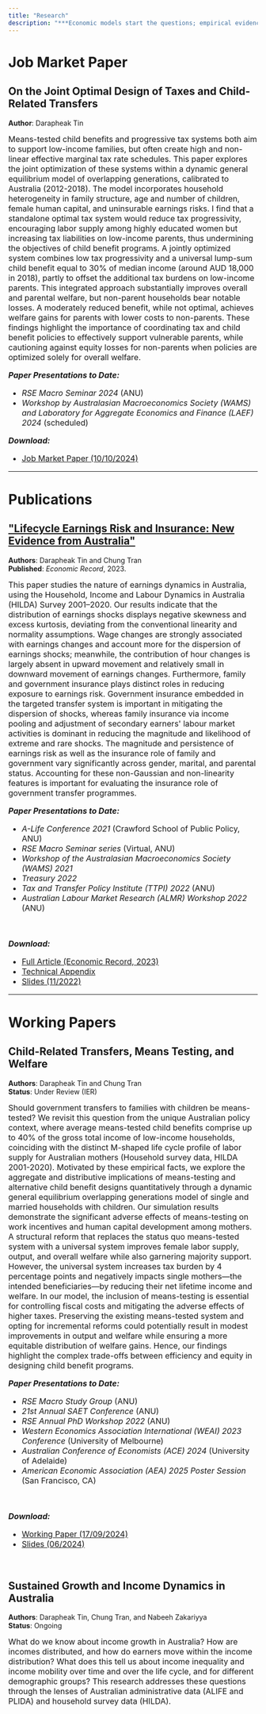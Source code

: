 ```yaml
---
title: "Research"
description: "***Economic models start the questions; empirical evidence brings the answers.***"
---
```


# Job Market Paper

## On the Joint Optimal Design of Taxes and Child-Related Transfers

**Author**: Darapheak Tin

<div style="font-size:16px;">
Means-tested child benefits and progressive tax systems both aim to support low-income families, but often create high and non-linear effective marginal tax rate schedules. This paper explores the joint optimization of these systems within a dynamic general equilibrium model of overlapping generations, calibrated to Australia (2012-2018). The model incorporates household heterogeneity in family structure, age and number of children, female human capital, and uninsurable earnings risks. I find that a standalone optimal tax system would reduce tax progressivity, encouraging labor supply among highly educated women but increasing tax liabilities on low-income parents, thus undermining the objectives of child benefit programs. A jointly optimized system combines low tax progressivity and a universal lump-sum child benefit equal to 30% of median income (around AUD 18,000 in 2018), partly to offset the additional tax burdens on low-income parents. This integrated approach substantially improves overall and parental welfare, but non-parent households bear notable losses. A moderately reduced benefit, while not optimal, achieves welfare gains for parents with lower costs to non-parents. These findings highlight the importance of coordinating tax and child benefit policies to effectively support vulnerable parents, while cautioning against equity losses for non-parents when policies are optimized solely for overall welfare.

<br style="margin: 10px 0;">

<b><i>Paper Presentations to Date:</i></b>  
- <i>RSE Macro Seminar 2024</i> (ANU)  
- <i>Workshop by Australasian Macroeconomics Society (WAMS) and Laboratory for Aggregate Economics and Finance (LAEF) 2024</i> (scheduled)

 <b><i>Download:</i></b> 
* <a href="/pdf/JMP_DarapheakTin_2024.pdf" target="_blank">Job Market Paper (10/10/2024)</a>
</div>

---

# Publications

## ["Lifecycle Earnings Risk and Insurance: New Evidence from Australia"](https://doi.org/10.1111/1475-4932.12723)

**Authors**: Darapheak Tin and Chung Tran  
**Published**: *Economic Record*, 2023.

<div style="font-size:16px;">
  This paper studies the nature of earnings dynamics in Australia, using the Household, Income and Labour Dynamics in Australia (HILDA) Survey 2001–2020. Our results indicate that the distribution of earnings shocks displays negative skewness and excess kurtosis, deviating from the conventional linearity and normality assumptions. Wage changes are strongly associated with earnings changes and account more for the dispersion of earnings shocks; meanwhile, the contribution of hour changes is largely absent in upward movement and relatively small in downward movement of earnings changes. Furthermore, family and government insurance plays distinct roles in reducing exposure to earnings risk. Government insurance embedded in the targeted transfer system is important in mitigating the dispersion of shocks, whereas family insurance via income pooling and adjustment of secondary earners' labour market activities is dominant in reducing the magnitude and likelihood of extreme and rare shocks. The magnitude and persistence of earnings risk as well as the insurance role of family and government vary significantly across gender, marital, and parental status. Accounting for these non-Gaussian and non-linearity features is important for evaluating the insurance role of government transfer programmes.

<br style="margin: 10px 0;">

<b><i>Paper Presentations to Date:</i></b>
  - <i>A-Life Conference 2021</i> (Crawford School of Public Policy, ANU)  
  - <i>RSE Macro Seminar series</i> (Virtual, ANU)  
  - <i>Workshop of the Australasian Macroeconomics Society (WAMS) 2021</i>  
  - <i>Treasury 2022</i>  
  - <i>Tax and Transfer Policy Institute (TTPI) 2022</i> (ANU)  
  - <i>Australian Labour Market Research (ALMR) Workshop 2022</i> (ANU)

<br style="margin: 10px 0;">

<b><i>Download:</i></b>
* <a href="https://doi.org/10.1111/1475-4932.12723" target="_blank">Full Article (Economic Record, 2023)</a>  
* <a href="/pdf/Economic Record - Tin and Tran 2023 - Lifecycle Earnings Risk and Insurance  New Evidence from Australia__Technical Appendix.pdf" target="_blank">Technical Appendix</a>  
* <a href="/pdf/Lifecycle_Earnings_Risk_Slides.pdf" target="_blank">Slides (11/2022)</a>
</div>

---

# Working Papers

## Child-Related Transfers, Means Testing, and Welfare

**Authors**: Darapheak Tin and Chung Tran  
**Status**: Under Review (IER)

<div style="font-size:16px;">
Should government transfers to families with children be means-tested? We revisit this question from the unique Australian policy context, where average means-tested child benefits comprise up to 40% of the gross total income of low-income households, coinciding with the distinct M-shaped life cycle profile of labor supply for Australian mothers (Household survey data, HILDA 2001-2020). Motivated by these empirical facts, we explore the aggregate and distributive implications of means-testing and alternative child benefit designs quantitatively through a dynamic general equilibrium overlapping generations model of single and married households with children. Our simulation results demonstrate the significant adverse effects of means-testing on work incentives and human capital development among mothers. A structural reform that replaces the status quo means-tested system with a universal system improves female labor supply, output, and overall welfare while also garnering majority support. However, the universal system increases tax burden by 4 percentage points and negatively impacts single mothers—the intended beneficiaries—by reducing their net lifetime income and welfare. In our model, the inclusion of means-testing is essential for controlling fiscal costs and mitigating the adverse effects of higher taxes. Preserving the existing means-tested system and opting for incremental reforms could potentially result in modest improvements in output and welfare while ensuring a more equitable distribution of welfare gains. Hence, our findings highlight the complex trade-offs between efficiency and equity in designing child benefit programs.

<br style="margin: 10px 0;">

<b><i>Paper Presentations to Date:</i></b>  
- <i>RSE Macro Study Group</i> (ANU)  
- <i>21st Annual SAET Conference</i> (ANU)  
- <i>RSE Annual PhD Workshop 2022</i> (ANU)  
- <i>Western Economics Association International (WEAI) 2023 Conference</i> (University of Melbourne)  
- <i>Australian Conference of Economists (ACE) 2024</i> (University of Adelaide)  
- <i>American Economic Association (AEA) 2025 Poster Session</i> (San Francisco, CA)

<br style="margin: 10px 0;">

<b><i>Download:</i></b>   
* <a href="/pdf/TinTran2024_WP__Aggregate_and_Distributive_Implications_of_Means_tested_Child_Benefits_20240917.pdf" target="_blank">Working Paper (17/09/2024)</a>  
* <a href="/pdf/TinTran2024__Aggregate_Implications_of_Child_Related_Transfers_with_Means_Testing_CEF_final.pdf" target="_blank">Slides (06/2024)</a>
</div>

<br>

## Sustained Growth and Income Dynamics in Australia

**Authors**: Darapheak Tin, Chung Tran, and Nabeeh Zakariyya  
**Status**: Ongoing

<div style="font-size:16px;">
What do we know about income growth in Australia? How are incomes distributed, and how do earners move within the income distribution? What does this tell us about income inequality and income mobility over time and over the life cycle, and for different demographic groups? This research addresses these questions through the lenses of Australian administrative data (ALIFE and PLIDA) and household survey data (HILDA).
</div>


<!--
Means-tested child benefits and progressive tax systems both aim to support low-income families, but they often create high and non-linear effective marginal tax rate schedules. This paper explores the joint design of these systems in a dynamic general equilibrium model with overlapping generations that captures household heterogeneity in family structure, education, female human capital formation, child-related costs, and uninsurable earnings and longevity risks. The model is calibrated to the Australian economy (2012-2018), where means-tested lump sum child benefits constitute up to 40% of income for low-income households. I find that optimizing the tax system in isolation risks undermining the redistributive goals of child benefit programs. A joint design featuring low tax progressivity and a universal lump-sum child benefit of approximately 30% of median income (around AUD 18,000 in 2018) is optimal, significantly improving consumption allocative efficiency and overall welfare. However, the associated tax burden adversely impacts non-parent households, raising equity concerns. A less generous benefit, while not fully optimal, still provides welfare gains for parents and imposes considerably lower costs on non-parents. Conversely, overly generous child benefits lead to fiscal pressures that harm all households, including the intended beneficiaries. These findings highlight the importance of coordinating tax and child benefit policies to effectively support vulnerable parents, especially low-education single mothers.

<small>This text is smaller.</small>

<big>This text is bigger.</big>

<font size="2">This text is smaller than default.</font>




 This paper studies the nature of earnings dynamics in Australia, using the Household, Income and Labour Dynamics in Australia (HILDA) Survey 2001–2020. Our results indicate that the distribution of earnings shocks displays negative skewness and excess kurtosis, deviating from the conventional linearity and normality assumptions. Wage changes are strongly associated with earnings changes and account more for the dispersion of earnings shocks; meanwhile, the contribution of hour changes is largely absent in upward movement and relatively small in downward movement of earnings changes. Furthermore, family and government insurance plays distinct roles in reducing exposure to earnings risk. Government insurance embedded in the targeted transfer system is important in mitigating the dispersion of shocks, whereas family insurance via income pooling and adjustment of secondary earners' labour market activities is dominant in reducing the magnitude and likelihood of extreme and rare shocks. The magnitude and persistence of earnings risk as well as the insurance role of family and government vary significantly across gender, marital, and parental status. Accounting for these non-Gaussian and non-linearity features is important for evaluating the insurance role of government transfer programmes.

***Paper Presentations to Date***:  
- *A-Life Conference 2021* (Crawford School of Public Policy, ANU)  
- *RSE Macro Seminar series* (Virtual, ANU)  
- *Workshop of the Australasian Macroeconomics Society (WAMS) 2021*  
- *Treasury 2022*  
- *Tax and Transfer Policy Institute (TTPI) 2022* (ANU)  
- *Australian Labour Market Research (ALMR) Workshop 2022* (ANU)

***Download***: 
* <a href="https://doi.org/10.1111/1475-4932.12723" target="_blank">Full Article (Economic Record, 2023)</a>  
* <a href="/pdf/Economic Record - Tin and Tran 2023 - Lifecycle Earnings Risk and Insurance  New Evidence from Australia__Technical Appendix.pdf" target="_blank">Technical Appendix</a>  
* <a href="/pdf/Lifecycle_Earnings_Risk_Slides.pdf" target="_blank">Slides (11/2022)</a>
-->
